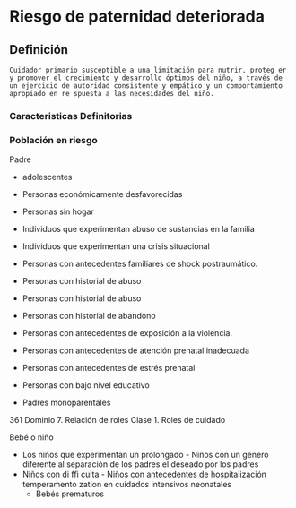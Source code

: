 # Riesgo de paternidad deteriorada
## Definición
	Cuidador primario susceptible a una limitación para nutrir, proteg er y promover el crecimiento y desarrollo óptimos del niño, a través de un ejercicio de autoridad consistente y empático y un comportamiento apropiado en re spuesta a las necesidades del niño.

### Caracteristicas Definitorias


### Población en riesgo
Padre   
- adolescentes   
- Personas económicamente 
desfavorecidas   
- Personas sin hogar   
- Individuos que experimentan 
abuso de sustancias en la 
familia   
- Individuos que experimentan 
una crisis situacional   
- Personas con antecedentes 
familiares de shock 
postraumático.   
- Personas con historial de abuso   
 
 
 
 
- Personas con historial de abuso   
- Personas con historial de 
abandono   
- Personas con antecedentes de 
exposición a la violencia.   
- Personas con antecedentes de 
atención prenatal inadecuada   
- Personas con antecedentes de 
estrés prenatal   
- Personas con bajo nivel 
educativo   
- Padres monoparentales  
 
 
361 
Dominio 7. Relación de roles  Clase 1. Roles de cuidado  
 
 
 
Bebé o niño   
- Los niños que experimentan un 
prolongado  - Niños con un género diferente 
al 
 separación de los padres   el deseado por los padres  
- Niños con di ﬃ culta  - Niños con antecedentes de 
hospitalización  
 temperamento   zation en cuidados intensivos 
neonatales  
  - Bebés prematuros

